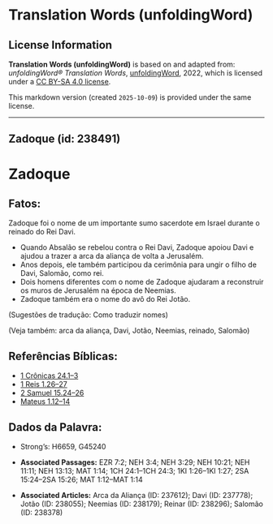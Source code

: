 # Translation Words (unfoldingWord)

## License Information

**Translation Words (unfoldingWord)** is based on and adapted from: _unfoldingWord® Translation Words_, [unfoldingWord](https://unfoldingword.org/utw), 2022, which is licensed under a [CC BY-SA 4.0 license](https://creativecommons.org/licenses/by-sa/4.0/legalcode.en).

This markdown version (created `2025-10-09`) is provided under the same license.



--------------------------------

## Zadoque (id: 238491)

Zadoque
=======

Fatos:
------

Zadoque foi o nome de um importante sumo sacerdote em Israel durante o reinado do Rei Davi.

* Quando Absalão se rebelou contra o Rei Davi, Zadoque apoiou Davi e ajudou a trazer a arca da aliança de volta a Jerusalém.
* Anos depois, ele também participou da cerimônia para ungir o filho de Davi, Salomão, como rei.
* Dois homens diferentes com o nome de Zadoque ajudaram a reconstruir os muros de Jerusalém na época de Neemias.
* Zadoque também era o nome do avô do Rei Jotão.

(Sugestões de tradução: Como traduzir nomes)

(Veja também: arca da aliança, Davi, Jotão, Neemias, reinado, Salomão)

Referências Bíblicas:
---------------------

* [1 Crônicas 24\.1–3](https://ref.ly/1Chr24:1-1Chr24:3)
* [1 Reis 1\.26–27](https://ref.ly/1Kgs1:26-1Kgs1:27)
* [2 Samuel 15\.24–26](https://ref.ly/2Sam15:24-2Sam15:26)
* [Mateus 1\.12–14](https://ref.ly/Matt1:12-Matt1:14)

Dados da Palavra:
-----------------

* Strong’s: H6659, G45240

* **Associated Passages:** EZR 7:2; NEH 3:4; NEH 3:29; NEH 10:21; NEH 11:11; NEH 13:13; MAT 1:14; 1CH 24:1–1CH 24:3; 1KI 1:26–1KI 1:27; 2SA 15:24–2SA 15:26; MAT 1:12–MAT 1:14
* **Associated Articles:** Arca da Aliança (ID: 237612); Davi (ID: 237778); Jotão (ID: 238055); Neemias (ID: 238179); Reinar (ID: 238296); Salomão (ID: 238378)

